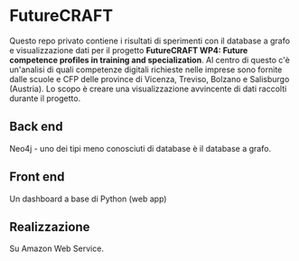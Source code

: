 # FutureCRAFT

Questo repo privato contiene i risultati di sperimenti con il database a grafo e visualizzazione dati per il progetto **FutureCRAFT WP4: Future competence profiles in training and specialization**. Al centro di questo c'è un'analisi di quali competenze digitali richieste nelle imprese sono fornite dalle scuole e CFP delle province di Vicenza, Treviso, Bolzano e Salisburgo (Austria). Lo scopo è creare una visualizzazione avvincente di dati raccolti durante il progetto.

## Back end

Neo4j - uno dei tipi meno conosciuti di database è il database a grafo.

## Front end

Un dashboard a base di Python (web app)

## Realizzazione

Su Amazon Web Service.

